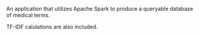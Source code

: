 An application that utilizes Apache Spark to produce a queryable database of medical terms.

TF-IDF calulations are also included.
